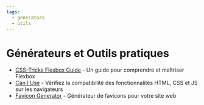 ```yaml
---
tags:
  - generators
  - utils
---
```


# Générateurs et Outils pratiques

- [CSS-Tricks Flexbox Guide](https://css-tricks.com/snippets/css/a-guide-to-flexbox/) - Un guide pour comprendre et maîtriser Flexbox
- [Can I Use](https://caniuse.com/) - Vérifiez la compatibilité des fonctionnalités HTML, CSS et JS sur les navigateurs
- [Favicon Generator](https://realfavicongenerator.net/) - Générateur de favicons pour votre site web
